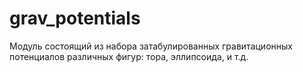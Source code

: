# grav_potentials
Модуль состоящий из набора затабулированных гравитационных потенциалов различных фигур: тора, эллипсоида, и т.д. 
